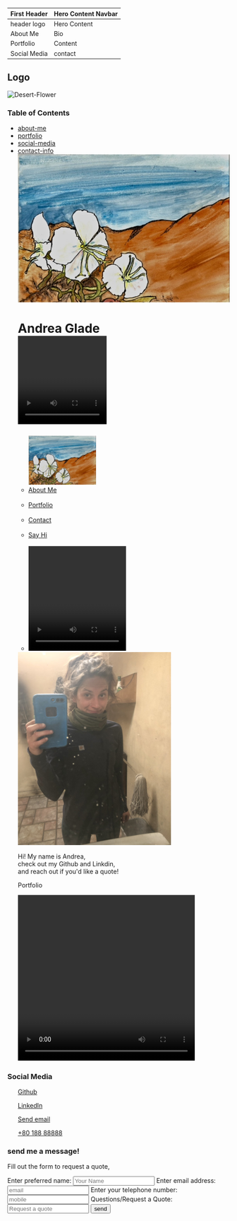 | First Header | Hero Content Navbar |
| ------------ | ------------------- |
| header logo  | Hero Content |
|About Me| Bio|
|Portfolio| Content |
|Social Media| contact |

## Logo
![Desert-Flower](digital-marketing-meeting.jpg)
### Table of Contents
* [about-me](#about-me)
* [portfolio](#portfolio)
* [social-media](#social-media)
* [contact-info](#contact-info)
<img src="2017.jpg" alt="watercolor/ink of desert flowers"
                class="float-left" />
          <h1>
      Andrea Glade
      <div id="video1">
        <video height="200px" width="201px" controls>
          <source src="IMG_1700.TRIM.mov" type="video/mp4">
          <source src="movie.ogg" type="video/ogg">
          Your browser does not support the video tag.
        </video>
      </div>
    </h1>
      <nav class=navBar>
        <ul class=navBarLinks>
            <img src= "2017.jpg" id="desert-flower" alt="painting of desert wildflowers" height="111px" width="153px" />
          <li>
            <a href="#about-Me">About Me</a>
          </li>
        </br>
          <li>
            <a href="#portfolio">Portfolio</a>
          </li>
        </br>
          <li>
            <a href="#social-media">Contact</a>
          </li>
        </br>
          <li>
              <a href="#contact-info">Say Hi</a>
          </li>
        </br>
          <li class="video">
            <video height="237px" width="221px" controls>
              <source src="IMG_9448 (1).MOV" type="video/mp4">
              <source src="movie.ogg" type="video/ogg">
              Your browser does not support the video tag.
            </video>
        </ul>
      </nav>
  </header>
  <section id="about-me" class="about-me">
    <div class="my-bio">
      <img src="IMG_0766.jpg" id="selfie" alt="photo of me at work" height="437px" width="347px" />
      <p>
        Hi! My name is Andrea, </br>
        check out my Github and Linkdin, </br>
        and reach out if you'd like a quote!
      </p>
    </div>
  </section>
  <section id="portfolio" class= "portfolio">
    <p>
         Portfolio
    </p>
    <video height="375px" width="401px" controls>
      <source src="IMG_1713.mov" type="video/mp4">
      <source src="movie.ogg" type="video/ogg">
      Your browser does not support the video tag.
    </video>
</section>
  <section id="social-media">
    <div class="social-media">
      <h3 class="social-media">Social Media</h3>
      <div id="social-media">
        <ul>
          <a href="https://github.com/AnnieGlade4327">Github</a>
        </ul>
        <ul>
          <a href="https://www.linkedin.com/in/annie-glade-909879199/">LinkedIn</a>
        </ul>
        <ul>
          <a href="annie.glade4327@gmail.com">Send email</a>
        </ul>
        <ul>
          <a href="tel: +8018888888">+80 188 88888 </a>
        </ul>
      </div>
    </div>
  </section>
  <section id="contact-info">
    <div class="contact-info"></div>
    <section id="say-hi">
      <div class="hero-form">
        <h3>send me a message!</h3>
        <p>
          Fill out the form to request a quote, </p>
        <form>
          <label for="name"> Enter preferred name:</label>
          <input type="text" placeholder="Your Name" name="name" id="name" class="form-input" />
          <label for="email">Enter email address:</label>
          <input type="text" placeholder="email" name="email" id="email" class="form-input" />
          <label for="mobile">Enter your telephone number:</label>
          <input type="text" placeholder="mobile" name="mobile" id="mobile" class="form-input" />
          <label for="quote">Questions/Request a Quote:</label>
          <input type="text" placeholder="Request a quote" name="quote" id="quote" class="form-input" />
          <button type="submit" class="button">
            send
          </button>
        </form>
    </section>
    </div>
    </div>
  </section>
   